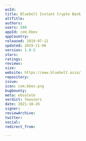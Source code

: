 ```yaml
---
wsId: 
title: Bluebelt Instant Crypto Bank
altTitle: 
authors: 
users: 500
appId: com.bbex
appCountry: 
released: 2019-07-12
updated: 2019-11-06
version: 1.0.5
stars: 
ratings: 
reviews: 
size: 
website: https://www.bluebelt.asia/
repository: 
issue: 
icon: com.bbex.png
bugbounty: 
meta: obsolete
verdict: fewusers
date: 2021-10-26
signer: 
reviewArchive: 
twitter: 
social: 
redirect_from: 

---
```


